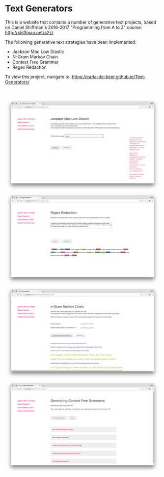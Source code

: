 # Text Generators #

This is a website that contains a number of generative text projects, based on Daniel Shiffman's 2016-2017 "Programming from A to Z" course: http://shiffman.net/a2z/

The following generative text strategies have been implemented:
* Jackson Mac Low Diastic
* N-Gram Markov Chain
* Context Free Grammer
* Regex Redaction

To view this project, navigate to: https://carla-de-beer.github.io/Text-Generators/

</br>
<p align="center">
  <img src="images/screenShot-01.png"/>
  <img src="images/screenShot-02.png"/>
  <img src="images/screenShot-03.png"/>
  <img src="images/screenShot-04.png"/>
</p>
